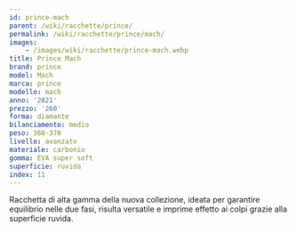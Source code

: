 ```yaml
---
id: prince-mach
parent: /wiki/racchette/prince/
permalink: /wiki/racchette/prince/mach/
images:
    - /images/wiki/racchette/prince-mach.webp
title: Prince Mach
brand: prince
model: Mach
marca: prince
modello: mach
anno: '2021'
prezzo: '260'
forma: diamante
bilanciamento: medio
peso: 360-370
livello: avanzato
materiale: carbonio
gomma: EVA super soft
superficie: ruvida
index: 11
---
```

Racchetta di alta gamma della nuova collezione, ideata per garantire equilibrio nelle due fasi, risulta versatile e imprime effetto ai colpi grazie alla superficie ruvida.